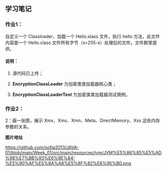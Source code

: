 
## 学习笔记

### 作业1：
自定义一个 Classloader，加载一个 Hello.xlass 文件，执行 hello 方法，此文件内容是一个 Hello.class 文件所有字节（x=255-x）处理后的文件。文件群里提供。

#### 说明： 

1.  源代码已上传；

1.  **EncryptionClassLoader** 为加密类类加载器核心类； 

1.  **EncryptionClassLoaderTest** 为加密类类加载器测试用例。

### 作业2：
2：画一张图，展示 Xmx、Xms、Xmn、Meta、DirectMemory、Xss 这些内存参数的关系。


**图片地址**

https://github.com/sofia2013/JAVA-01/blob/main/Week_01/src/main/resources/jvm/JVM%E5%86%85%E5%AD%98%E7%BB%93%E6%9E%84-%E5%90%AF%E5%8A%A8%E5%8F%82%E6%95%B0.png
